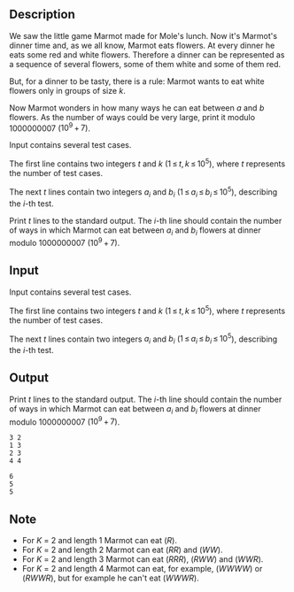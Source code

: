 ## Description

<div><p>We saw the little game Marmot made for Mole's lunch. Now it's Marmot's dinner time and, as we all know, Marmot eats flowers. At every dinner he eats some red and white flowers. Therefore a dinner can be represented as a sequence of several flowers, some of them white and some of them red.</p><p>But, for a dinner to be tasty, there is a rule: Marmot wants to eat white flowers only in groups of size <span class="tex-span"><i>k</i></span>.</p><p>Now Marmot wonders in how many ways he can eat between <span class="tex-span"><i>a</i></span> and <span class="tex-span"><i>b</i></span> flowers. As the number of ways could be very large, print it modulo <span class="tex-span">1000000007</span> (<span class="tex-span">10<sup class="upper-index">9</sup> + 7</span>).</p></div><div class="input-specification"><p>Input contains several test cases.</p><p>The first line contains two integers <span class="tex-span"><i>t</i></span> and <span class="tex-span"><i>k</i></span> (<span class="tex-span">1 ≤ <i>t</i>, <i>k</i> ≤ 10<sup class="upper-index">5</sup></span>), where <span class="tex-span"><i>t</i></span> represents the number of test cases.</p><p>The next <span class="tex-span"><i>t</i></span> lines contain two integers <span class="tex-span"><i>a</i><sub class="lower-index"><i>i</i></sub></span> and <span class="tex-span"><i>b</i><sub class="lower-index"><i>i</i></sub></span> (<span class="tex-span">1 ≤ <i>a</i><sub class="lower-index"><i>i</i></sub> ≤ <i>b</i><sub class="lower-index"><i>i</i></sub> ≤ 10<sup class="upper-index">5</sup></span>), describing the <span class="tex-span"><i>i</i></span>-th test.</p></div><div class="output-specification"><p>Print <span class="tex-span"><i>t</i></span> lines to the standard output. The <span class="tex-span"><i>i</i></span>-th line should contain the number of ways in which Marmot can eat between <span class="tex-span"><i>a</i><sub class="lower-index"><i>i</i></sub></span> and <span class="tex-span"><i>b</i><sub class="lower-index"><i>i</i></sub></span> flowers at dinner modulo <span class="tex-span">1000000007</span> (<span class="tex-span">10<sup class="upper-index">9</sup> + 7</span>).</p></div>

## Input

<p>Input contains several test cases.</p><p>The first line contains two integers <span class="tex-span"><i>t</i></span> and <span class="tex-span"><i>k</i></span> (<span class="tex-span">1 ≤ <i>t</i>, <i>k</i> ≤ 10<sup class="upper-index">5</sup></span>), where <span class="tex-span"><i>t</i></span> represents the number of test cases.</p><p>The next <span class="tex-span"><i>t</i></span> lines contain two integers <span class="tex-span"><i>a</i><sub class="lower-index"><i>i</i></sub></span> and <span class="tex-span"><i>b</i><sub class="lower-index"><i>i</i></sub></span> (<span class="tex-span">1 ≤ <i>a</i><sub class="lower-index"><i>i</i></sub> ≤ <i>b</i><sub class="lower-index"><i>i</i></sub> ≤ 10<sup class="upper-index">5</sup></span>), describing the <span class="tex-span"><i>i</i></span>-th test.</p>

## Output

<p>Print <span class="tex-span"><i>t</i></span> lines to the standard output. The <span class="tex-span"><i>i</i></span>-th line should contain the number of ways in which Marmot can eat between <span class="tex-span"><i>a</i><sub class="lower-index"><i>i</i></sub></span> and <span class="tex-span"><i>b</i><sub class="lower-index"><i>i</i></sub></span> flowers at dinner modulo <span class="tex-span">1000000007</span> (<span class="tex-span">10<sup class="upper-index">9</sup> + 7</span>).</p>





```input1
3 2
1 3
2 3
4 4

```




```output1
6
5
5

```



## Note

<ul> <li> For <span class="tex-span"><i>K</i></span> = <span class="tex-span">2</span> and length <span class="tex-span">1</span> Marmot can eat (<span class="tex-span"><i>R</i></span>). </li><li> For <span class="tex-span"><i>K</i></span> = <span class="tex-span">2</span> and length <span class="tex-span">2</span> Marmot can eat (<span class="tex-span"><i>RR</i></span>) and (<span class="tex-span"><i>WW</i></span>). </li><li> For <span class="tex-span"><i>K</i></span> = <span class="tex-span">2</span> and length <span class="tex-span">3</span> Marmot can eat (<span class="tex-span"><i>RRR</i></span>), (<span class="tex-span"><i>RWW</i></span>) and (<span class="tex-span"><i>WWR</i></span>). </li><li> For <span class="tex-span"><i>K</i></span> = <span class="tex-span">2</span> and length <span class="tex-span">4</span> Marmot can eat, for example, (<span class="tex-span"><i>WWWW</i></span>) or (<span class="tex-span"><i>RWWR</i></span>), but for example he can't eat (<span class="tex-span"><i>WWWR</i></span>). </li></ul>
